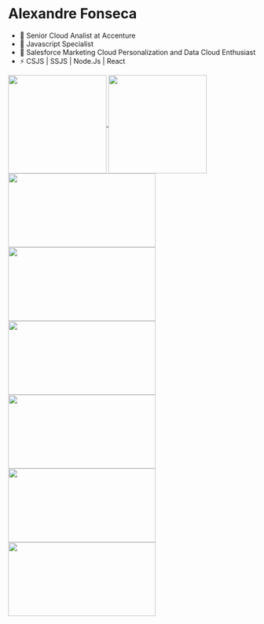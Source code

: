 
# Alexandre Fonseca

- 🔭 Senior Cloud Analist at Accenture
- 🌱 Javascript Specialist 
- 👯 Salesforce Marketing Cloud Personalization and Data Cloud Enthusiast
- ⚡ CSJS | SSJS | Node.Js | React 


<a href="https://github.com/alefnsc/">
  <img height=200 align="center" src="https://github-readme-stats.vercel.app/api?username=alefnsc&theme=dark&show_icons=true" />
</a>
<a href="https://github.com/alefnsc/">
  <img height=200 align="center" src="https://github-readme-stats.vercel.app/api/top-langs/?username=alefnsc&theme=dark" />
</a>
<br>
<a href="https://github.com/alefnsc/mcp-assets">
  <img height=150 width=300 align="center" src="https://github-readme-stats.vercel.app/api/pin/?username=alefnsc&repo=mcp-assets&theme=dark" />
</a>
<a href="https://github.com/alefnsc/bookstore-api">
  <img height=150 width=300 align="center" src="https://github-readme-stats.vercel.app/api/pin/?username=alefnsc&repo=bookstore-api&theme=dark" />
</a>
<br>
<a href="https://github.com/alefnsc/product-api">
  <img height=150 width=300 align="center" src="https://github-readme-stats.vercel.app/api/pin/?username=alefnsc&repo=product-api&theme=dark" />
</a>
<a href="https://github.com/alefnsc/oAuth">
  <img height=150 width=300 align="center" src="https://github-readme-stats.vercel.app/api/pin/?username=alefnsc&repo=oAuth&theme=dark" />
</a>
<br>
<a href="https://github.com/alefnsc/frontend_4_em_linha">
  <img height=150 width=300 align="center" src="https://github-readme-stats.vercel.app/api/pin/?username=alefnsc&repo=frontend_4_em_linha&theme=dark" />
</a>
<a href="https://github.com/alefnsc/petshop-api">
  <img height=150 width=300 align="center" src="https://github-readme-stats.vercel.app/api/pin/?username=alefnsc&repo=petshop-api&theme=dark" />
</a>
